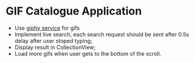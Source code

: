 # GIF Catalogue Application

* Use [giphy service](https://github.com/Giphy/GiphyAPI#search-endpoint) for gifs
* Implement live search, each search request should be sent after 0.5s delay after user stoped typing;
* Display result in CollectionView;
* Load more gifs when user gets to the bottom of the scroll.
